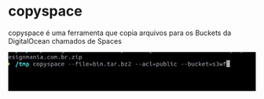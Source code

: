 # copyspace
copyspace é uma ferramenta que copia arquivos para os Buckets da DigitalOcean chamados de Spaces

![terminal Example](assets/index.jpeg)